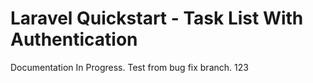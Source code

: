 # Laravel Quickstart - Task List With Authentication

Documentation In Progress.
Test from bug fix branch.
123
